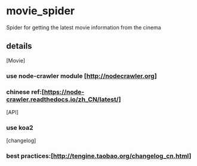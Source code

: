 # movie_spider
Spider for getting the latest movie information from the cinema

## details
[Movie]
### use node-crawler module [http://nodecrawler.org]
### chinese ref:[https://node-crawler.readthedocs.io/zh_CN/latest/]
[API]
### use koa2
[changelog]
### best practices:[http://tengine.taobao.org/changelog_cn.html]




